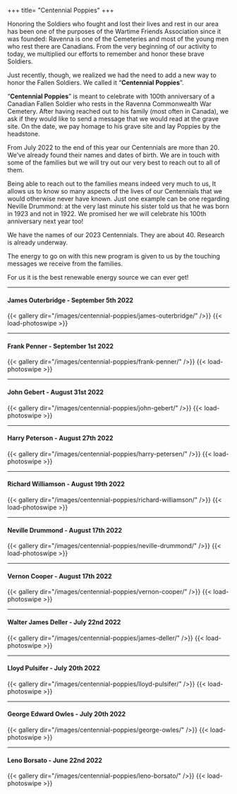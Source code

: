 +++
title= "Centennial Poppies"
+++

Honoring the Soldiers who fought and lost their lives and rest in our area has been one of the purposes of the Wartime Friends Association since it was founded: Ravenna is one of the Cemeteries and most of the young men who rest there are Canadians.
From the very beginning of our activity to today, we multiplied our efforts to remember and honor these brave Soldiers. 

Just recently, though, we realized we had the need to add a new way to honor the Fallen Soldiers. We called it “**Centennial Poppies**”.

“**Centennial Poppies**” is meant to celebrate with 100th anniversary of a Canadian Fallen Soldier who rests in the Ravenna Commonwealth War Cemetery. After having reached out to his family (most often in Canada), we ask if they would like to send a message that we would read at the grave site. On the date, we pay homage to his grave site and lay Poppies by the headstone.

From July 2022 to the end of this year our Centennials are more than 20. We’ve already  found their names and dates of birth. We are in touch with some of the families but we will try out our very best to reach out to all of them.

Being able to reach out to the families means indeed very much to us, It allows us to know so many aspects of the lives of our Centennials that we would otherwise never have known. Just one example can be one regarding Neville Drummond: at the very last minute his sister told us that he was born in 1923 and not in 1922. We promised her we will celebrate his 100th anniversary next year too!

We have the names of our 2023 Centennials. They are about 40. Research is already underway.

The energy to go on with this new program is given to us by the touching messages we receive from the families.

For us it is the best renewable energy source we can ever get!

<!-- ----------------------- -->

<!-- {{< centennialPoppies >}} -->

<hr>

#### James **Outerbridge** - September 5th 2022

{{< gallery dir="/images/centennial-poppies/james-outerbridge/" />}} {{< load-photoswipe >}}

<hr>

#### Frank **Penner** - September 1st 2022

{{< gallery dir="/images/centennial-poppies/frank-penner/" />}} {{< load-photoswipe >}}

<hr>

#### John **Gebert** - August 31st 2022

{{< gallery dir="/images/centennial-poppies/john-gebert/" />}} {{< load-photoswipe >}}

<hr>

#### Harry **Peterson** - August 27th 2022

{{< gallery dir="/images/centennial-poppies/harry-petersen/" />}} {{< load-photoswipe >}}

<hr>

#### Richard **Williamson** - August 19th 2022

{{< gallery dir="/images/centennial-poppies/richard-williamson/" />}} {{< load-photoswipe >}}

<hr>

#### Neville **Drummond** - August 17th 2022

{{< gallery dir="/images/centennial-poppies/neville-drummond/" />}} {{< load-photoswipe >}}

<hr>

#### Vernon **Cooper** - August 17th 2022

{{< gallery dir="/images/centennial-poppies/vernon-cooper/" />}} {{< load-photoswipe >}}

<hr>

#### Walter James **Deller** - July 22nd 2022

{{< gallery dir="/images/centennial-poppies/james-deller/" />}} {{< load-photoswipe >}}

<hr>

#### Lloyd **Pulsifer** - July 20th 2022

{{< gallery dir="/images/centennial-poppies/lloyd-pulsifer/" />}} {{< load-photoswipe >}}

<hr>

#### George Edward **Owles** - July 20th 2022

{{< gallery dir="/images/centennial-poppies/george-owles/" />}} {{< load-photoswipe >}}

<hr>

#### Leno **Borsato** - June 22nd 2022

{{< gallery dir="/images/centennial-poppies/leno-borsato/" />}} {{< load-photoswipe >}}
